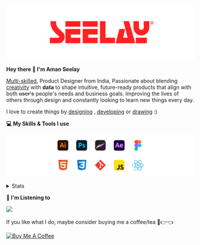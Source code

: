 [![banner](./images/seelay.svg)](https://www.seelay.in)

**Hey there 👋 I'm Aman Seelay**

[Multi-skilled](https://www.seelay.in/#skills), Product Designer from India, Passionate about blending [creativity](https://illustrations.seelay.in) with <b>data</b> to shape intuitive, future-ready products that align with both <s>user's</s> people's needs and business goals. Improving the lives of others through design and constantly looking to learn new things every day.

I love to create things by [designing](https://www.seelay.in/#work) , [developing](https://www.seelay.in/#projects) or [drawing](https://art.seelay.in) :)

**💻 My Skills & Tools I use**

[![banner](./images/skills&tools.svg)](https://www.seelay.in/about)

<details>
  <summary>Stats</summary>

---

<!--START_SECTION:waka-->
![Profile Views](http://img.shields.io/badge/Profile%20Views-2-blue)

**🐱 My GitHub Data** 

> 📦 820.2 kB Used in GitHub's Storage 
 > 
> 💼 Opted to Hire
 > 
> 📜 1 Public Repository 
 > 
> 🔑 45 Private Repository 
 > 
**I'm a Night 🦉** 

```text
🌞 Morning                342 commits         ███░░░░░░░░░░░░░░░░░░░░░░   12.76 % 
🌆 Daytime                463 commits         ████░░░░░░░░░░░░░░░░░░░░░   17.28 % 
🌃 Evening                844 commits         ████████░░░░░░░░░░░░░░░░░   31.49 % 
🌙 Night                  1031 commits        ██████████░░░░░░░░░░░░░░░   38.47 % 
```
📅 **I'm Most Productive on Thursday** 

```text
Monday                   342 commits         ███░░░░░░░░░░░░░░░░░░░░░░   12.76 % 
Tuesday                  425 commits         ████░░░░░░░░░░░░░░░░░░░░░   15.86 % 
Wednesday                304 commits         ███░░░░░░░░░░░░░░░░░░░░░░   11.34 % 
Thursday                 488 commits         █████░░░░░░░░░░░░░░░░░░░░   18.21 % 
Friday                   325 commits         ███░░░░░░░░░░░░░░░░░░░░░░   12.13 % 
Saturday                 337 commits         ███░░░░░░░░░░░░░░░░░░░░░░   12.57 % 
Sunday                   459 commits         ████░░░░░░░░░░░░░░░░░░░░░   17.13 % 
```


📊 **This Week I Spent My Time On** 

```text
🕑︎ Time Zone: Asia/Kolkata

💬 Programming Languages: 
Other                    12 hrs 8 mins       █████████████████░░░░░░░░   67.51 % 
JavaScript               1 hr 58 mins        ███░░░░░░░░░░░░░░░░░░░░░░   10.93 % 
CSS                      1 hr 18 mins        ██░░░░░░░░░░░░░░░░░░░░░░░   07.25 % 
TypeScript               1 hr 8 mins         ██░░░░░░░░░░░░░░░░░░░░░░░   06.34 % 
SCSS                     1 hr 6 mins         ██░░░░░░░░░░░░░░░░░░░░░░░   06.13 % 

🔥 Editors: 
Chrome                   12 hrs 32 mins      █████████████████░░░░░░░░   69.74 % 
VS Code                  5 hrs 10 mins       ███████░░░░░░░░░░░░░░░░░░   28.73 % 
Edge                     16 mins             ░░░░░░░░░░░░░░░░░░░░░░░░░   01.53 % 

💻 Operating System: 
Windows                  17 hrs 59 mins      █████████████████████████   100.00 % 
```

**I Mostly Code in JavaScript** 

```text
JavaScript               28 repos            ███████████████░░░░░░░░░░   59.57 % 
TypeScript               12 repos            ██████░░░░░░░░░░░░░░░░░░░   25.53 % 
HTML                     4 repos             ██░░░░░░░░░░░░░░░░░░░░░░░   08.51 % 
Java                     3 repos             ██░░░░░░░░░░░░░░░░░░░░░░░   06.38 % 
```




 Last Updated on 13/12/2024 06:50:04 UTC
<!--END_SECTION:waka-->

---

 </details>

**🎵 I'm Listening to**

<object data="https://now-play.vercel.app/api/generate?uid=7a17a86e-d6b7-43b5-8d9c-1d6dae42a779" >

  <img src="https://now-play.vercel.app/api/generate?uid=7a17a86e-d6b7-43b5-8d9c-1d6dae42a779" />

</object>

If you like what I do, maybe consider buying me a coffee/tea 🥺👉👈

<a href="https://www.buymeacoffee.com/seelay" target="_blank"><img src="https://cdn.buymeacoffee.com/buttons/v2/default-red.png" alt="Buy Me A Coffee" width="150" ></a>
